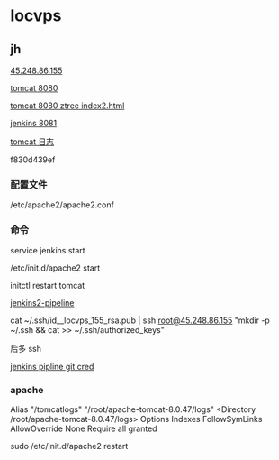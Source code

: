 # locvps

## jh

[45.248.86.155](http://45.248.86.155/)

[tomcat 8080](http://45.248.86.155:8080/)

[tomcat 8080 ztree index2.html](http://45.248.86.155:8080/api-0.0.1-SNAPSHOT/admin/ztree/demo/cn/index2.html)

[jenkins 8081](http://45.248.86.155:8081/)

[tomcat 日志](http://45.248.86.155/tomcatlogs/)

f830d439ef

### 配置文件

/etc/apache2/apache2.conf

### 命令

service jenkins start

 /etc/init.d/apache2 start

initctl restart tomcat



[jenkins2-pipeline](https://wilsonmar.github.io/jenkins2-pipeline/)

cat ~/.ssh/id__locvps_155_rsa.pub | ssh root@45.248.86.155 "mkdir -p ~/.ssh && cat >>  ~/.ssh/authorized_keys"

后多 ssh 

[jenkins pipline git cred](https://gist.github.com/blaisep/eb8aa720b06eff4f095e4b64326961b5)

### apache

Alias "/tomcatlogs" "/root/apache-tomcat-8.0.47/logs"
<Directory /root/apache-tomcat-8.0.47/logs>
        Options Indexes FollowSymLinks
        AllowOverride None
        Require all granted
</Directory>

sudo /etc/init.d/apache2 restart